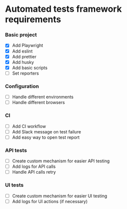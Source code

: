 # Automated tests framework requirements

### Basic project

- [x] Add Playwright
- [x] Add eslint
- [x] Add prettier
- [x] Add husky
- [x] Add basic scripts
- [ ] Set reporters

### Configuration

- [ ] Handle different environments
- [ ] Handle different browsers

### CI

- [ ] Add CI workflow
- [ ] Add Slack message on test failure
- [ ] Add easy way to open test report

### API tests

- [ ] Create custom mechanism for easier API testing
- [ ] Add logs for API calls
- [ ] Handle API calls retry

### UI tests

- [ ] Create custom mechanism for easier UI testing
- [ ] Add logs for UI actions (if necessary)
